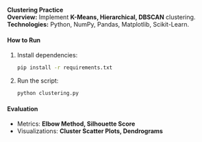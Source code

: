 **Clustering Practice**  
**Overview:** Implement **K-Means, Hierarchical, DBSCAN** clustering.  
**Technologies:** Python, NumPy, Pandas, Matplotlib, Scikit-Learn.  

#### How to Run  
1. Install dependencies:  
   ```bash
   pip install -r requirements.txt
   ```
2. Run the script:  
   ```bash
   python clustering.py
   ```

#### Evaluation  
- Metrics: **Elbow Method, Silhouette Score**  
- Visualizations: **Cluster Scatter Plots, Dendrograms**  